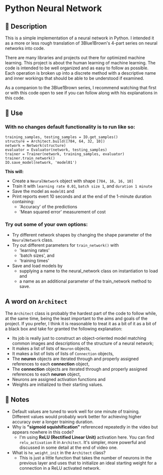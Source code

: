 # Python Neural Network


## 👋 Description

This is a simple implementation of a neural network in Python. I intended it as a more or less rough translation of 3Blue1Brown's 4-part series on neural networks into code.

There are many libraries and projects out there for optimized machine learning. This project is about the human learning of machine learning. The code is intended to be well organized and as easy to follow as possible. Each operation is broken up into a discrete method with a descriptive name and inner workings that should be able to be understood if examined.

As a companion to the 3Blue1Brown series, I recommend watching that first or with this code open to see if you can follow along with his explanations in this code.

## 🚀 Use

### With no changes default functionality is to run like so:

```training_samples, testing_samples = IO.get_samples()```<br>
```structure = Architect.build([784, 64, 32, 10])```<br>
```network = Network(structure)```<br>
```evaluator = Evaluator(network, testing_samples)```<br>
```trainer = Trainer(network, training_samples, evaluator)```<br>
```trainer.train_network()```<br>
```IO.save_model(network, 'model01')```

**This will:**
   * Create a `NeuralNetwork` object with shape `[784, 16, 16, 10]`
   * Train it with `learning rate 0.01`, `batch size 1`, and `duration 1 minute`
   * Save the model as `model01` and
   * Print reports evert 10 seconds and at the end of the 1-minute duration containing:
      * 'Accuracy' of the predictions
      * 'Mean squared error' measurement of cost

### Try out some of your own options:
   * Try different network shapes by changing the shape parameter of the `NeuralNetwork` class.
   * Try out different parameters for `train_network()` with
      * 'learning rates'
      * 'batch sizes', and 
      * 'training times'
   * Save and load models by 
      * supplying a name to the neural_network class on instantiation to load and 
      * a name as an additional parameter of the train_network method to save.

## A word on `Architect`

The `Architect` class is probably the hardest part of the code to follow while, at the same time, being the least important to the aims and goals of the project. If you prefer, I think it is reasonable to treat it as a bit of it as a bit of a black box and take for granted the following explanation:
   * Its job is really just to construct an object-oriented model matching common images and descriptions of the structure of a neural network;
   * It makes a list of lists of `Neuron` objects,
   * It makes a list of lists of lists of `Connection` objects,
   * The **neuron** objects are iterated through and properly assigned references to each **connection** object,
   * The **connection** objects are iterated through and properly assigned references to each **neuron** object,
   * Neurons are assigned activation functions and
   * Weights are initialized to their starting values.

## 📝 Notes
   * Default values are tuned to work well for one minute of training. Different values would probably work better for achieving higher accuracy over a longer training duration.
   * Why is **"sigmoid squishification"** referenced repeatedly in the video but appears nowhere in this code?
      * I'm using **ReLU (Rectified Linear Unit)** activation here. You can find `relu_activation` it in `Architect`. It's simpler, more powerful and discussed in some detail at the end of video one.
   * What is `he_weight_init` in the `Architect` class? 
      * This is just a little function that takes the number of neurons in the previous layer and uses that to initialize an ideal starting weight for a connection in a ReLU activated network.
